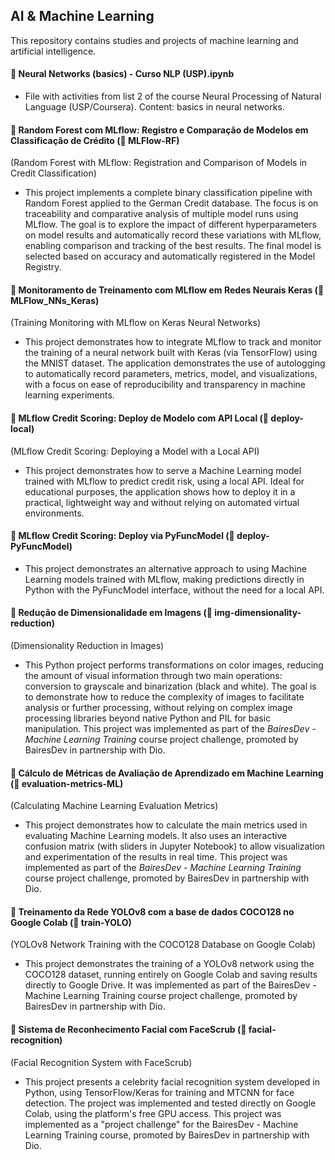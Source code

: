 
 ## AI & Machine Learning
 
 This repository contains studies and projects of machine learning and artificial intelligence.
 
 #### 📌 Neural Networks (basics) - Curso NLP (USP).ipynb
 - File with activities from list 2 of the course Neural Processing of Natural Language (USP/Coursera). Content: basics in neural networks.
 
 #### 📌 Random Forest com MLflow: Registro e Comparação de Modelos em Classificação de Crédito (📁 MLFlow-RF)
 (Random Forest with MLflow: Registration and Comparison of Models in Credit Classification)
 - This project implements a complete binary classification pipeline with Random Forest applied to the German Credit database. The focus is on traceability and comparative analysis of multiple model runs using MLflow. The goal is to explore the impact of different hyperparameters on model results and automatically record these variations with MLflow, enabling comparison and tracking of the best results. The final model is selected based on accuracy and automatically registered in the Model Registry.
 
 #### 📌 Monitoramento de Treinamento com MLflow em Redes Neurais Keras (📁 MLFlow_NNs_Keras)
 (Training Monitoring with MLflow on Keras Neural Networks)
 - This project demonstrates how to integrate MLflow to track and monitor the training of a neural network built with Keras (via TensorFlow) using the MNIST dataset. The application demonstrates the use of autologging to automatically record parameters, metrics, model, and visualizations, with a focus on ease of reproducibility and transparency in machine learning experiments.
 
 #### 📌 MLflow Credit Scoring: Deploy de Modelo com API Local (📁 deploy-local)
 (MLflow Credit Scoring: Deploying a Model with a Local API)
 - This project demonstrates how to serve a Machine Learning model trained with MLflow to predict credit risk, using a local API. Ideal for educational purposes, the application shows how to deploy it in a practical, lightweight way and without relying on automated virtual environments.

#### 📌 MLflow Credit Scoring: Deploy via PyFuncModel (📁 deploy-PyFuncModel)
- This project demonstrates an alternative approach to using Machine Learning models trained with MLflow, making predictions directly in Python with the PyFuncModel interface, without the need for a local API.

#### 📌 Redução de Dimensionalidade em Imagens (📁 img-dimensionality-reduction)
(Dimensionality Reduction in Images)
- This Python project performs transformations on color images, reducing the amount of visual information through two main operations: conversion to grayscale and binarization (black and white). The goal is to demonstrate how to reduce the complexity of images to facilitate analysis or further processing, without relying on complex image processing libraries beyond native Python and PIL for basic manipulation. This project was implemented as part of the *BairesDev - Machine Learning Training* course project challenge, promoted by BairesDev in partnership with Dio.

#### 📌 Cálculo de Métricas de Avaliação de Aprendizado em Machine Learning (📁 evaluation-metrics-ML)
(Calculating Machine Learning Evaluation Metrics)
- This project demonstrates how to calculate the main metrics used in evaluating Machine Learning models. It also uses an interactive confusion matrix (with sliders in Jupyter Notebook) to allow visualization and experimentation of the results in real time. This project was implemented as part of the *BairesDev - Machine Learning Training* course project challenge, promoted by BairesDev in partnership with Dio.

#### 📌 Treinamento da Rede YOLOv8 com a base de dados COCO128 no Google Colab (📁 train-YOLO)
(YOLOv8 Network Training with the COCO128 Database on Google Colab)
- This project demonstrates the training of a YOLOv8 network using the COCO128 dataset, running entirely on Google Colab and saving results directly to Google Drive. It was implemented as part of the BairesDev - Machine Learning Training course project challenge, promoted by BairesDev in partnership with Dio.

#### 📌 Sistema de Reconhecimento Facial com FaceScrub (📁 facial-recognition)
(Facial Recognition System with FaceScrub)
- This project presents a celebrity facial recognition system developed in Python, using TensorFlow/Keras for training and MTCNN for face detection. The project was implemented and tested directly on Google Colab, using the platform's free GPU access. This project was implemented as a "project challenge" for the BairesDev - Machine Learning Training course, promoted by BairesDev in partnership with Dio.


